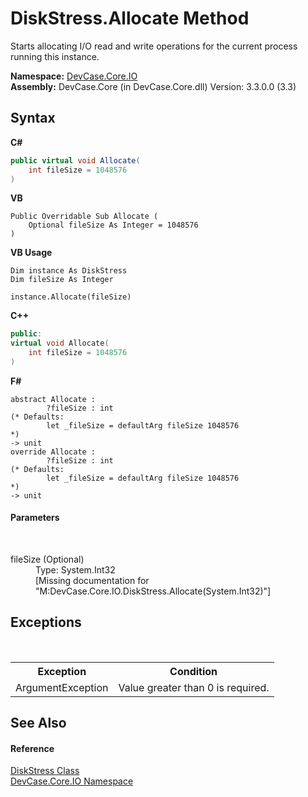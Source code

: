 # DiskStress.Allocate Method 
 

Starts allocating I/O read and write operations for the current process running this instance.

**Namespace:**&nbsp;<a href="N_DevCase_Core_IO">DevCase.Core.IO</a><br />**Assembly:**&nbsp;DevCase.Core (in DevCase.Core.dll) Version: 3.3.0.0 (3.3)

## Syntax

**C#**<br />
``` C#
public virtual void Allocate(
	int fileSize = 1048576
)
```

**VB**<br />
``` VB
Public Overridable Sub Allocate ( 
	Optional fileSize As Integer = 1048576
)
```

**VB Usage**<br />
``` VB Usage
Dim instance As DiskStress
Dim fileSize As Integer

instance.Allocate(fileSize)
```

**C++**<br />
``` C++
public:
virtual void Allocate(
	int fileSize = 1048576
)
```

**F#**<br />
``` F#
abstract Allocate : 
        ?fileSize : int 
(* Defaults:
        let _fileSize = defaultArg fileSize 1048576
*)
-> unit 
override Allocate : 
        ?fileSize : int 
(* Defaults:
        let _fileSize = defaultArg fileSize 1048576
*)
-> unit 
```


#### Parameters
&nbsp;<dl><dt>fileSize (Optional)</dt><dd>Type: System.Int32<br />\[Missing <param name="fileSize"/> documentation for "M:DevCase.Core.IO.DiskStress.Allocate(System.Int32)"\]</dd></dl>

## Exceptions
&nbsp;<table><tr><th>Exception</th><th>Condition</th></tr><tr><td>ArgumentException</td><td>Value greater than 0 is required.</td></tr></table>

## See Also


#### Reference
<a href="T_DevCase_Core_IO_DiskStress">DiskStress Class</a><br /><a href="N_DevCase_Core_IO">DevCase.Core.IO Namespace</a><br />